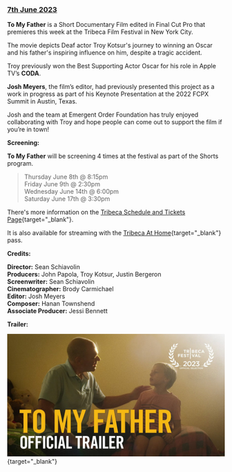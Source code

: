 ### [7th June 2023](/news/20230607)

**To My Father** is a Short Documentary Film edited in Final Cut Pro that premieres this week at the Tribeca Film Festival in New York City.

The movie depicts Deaf actor Troy Kotsur's journey to winning an Oscar and his father's inspiring influence on him, despite a tragic accident.

Troy previously won the Best Supporting Actor Oscar for his role in Apple TV’s **CODA**.

**Josh Meyers**, the film’s editor, had previously presented this project as a work in progress as part of his Keynote Presentation at the 2022 FCPX Summit in Austin, Texas.

Josh and the team at Emergent Order Foundation has truly enjoyed collaborating with Troy and hope people can come out to support the film if you’re in town!

**Screening:**

**To My Father** will be screening 4 times at the festival as part of the Shorts program.

> Thursday June 8th @ 8:15pm<br />
> Friday June 9th @ 2:30pm<br />
> Wednesday June 14th @ 6:00pm<br />
> Saturday June 17th @ 3:30pm

There's more information on the [Tribeca Schedule and Tickets Page](https://tribecafilm.com/films/to-my-father-2023){target="_blank"}.

It is also available for streaming with the [Tribeca At Home](https://tribecafilm.com/festival/tickets#at-home-passes){target="_blank"} pass.

**Credits:**

**Director:** Sean Schiavolin<br />
**Producers:** John Papola, Troy Kotsur, Justin Bergeron<br />
**Screenwriter:** Sean Schiavolin<br />
**Cinematographer:** Brody Carmichael<br />
**Editor:** Josh Meyers<br />
**Composer:** Hanan Townshend<br />
**Associate Producer:** Jessi Bennett

**Trailer:**

[![](/static/to-my-father.jpg)](https://www.youtube.com/watch?v=P4hfBbDvgVY){target="_blank"}
